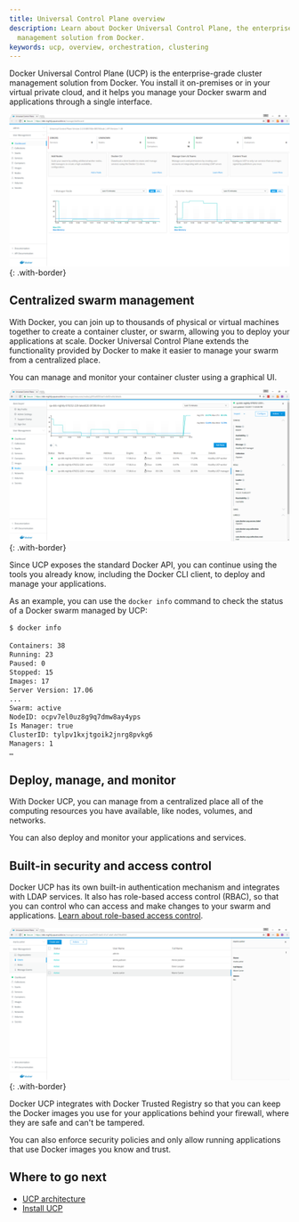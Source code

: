 ```yaml
---
title: Universal Control Plane overview
description: Learn about Docker Universal Control Plane, the enterprise-grade cluster
  management solution from Docker.
keywords: ucp, overview, orchestration, clustering
---
```


Docker Universal Control Plane (UCP) is the enterprise-grade cluster management
solution from Docker. You install it on-premises or in your virtual private
cloud, and it helps you manage your Docker swarm and applications through a 
single interface.

![](../../../images/ucp.png){: .with-border}

## Centralized swarm management

With Docker, you can join up to thousands of physical or virtual machines
together to create a container cluster, or swarm, allowing you to deploy your
applications at scale. Docker Universal Control Plane extends the
functionality provided by Docker to make it easier to manage your swarm
from a centralized place.

You can manage and monitor your container cluster using a graphical UI.

![](../../../images/try-ddc-2.png){: .with-border}

Since UCP exposes the standard Docker API, you can continue using the tools
you already know, including the Docker CLI client, to deploy and manage your
applications.

As an example, you can use the `docker info` command to check the
status of a Docker swarm managed by UCP:

```none
$ docker info

Containers: 38
Running: 23
Paused: 0
Stopped: 15
Images: 17
Server Version: 17.06
...
Swarm: active
NodeID: ocpv7el0uz8g9q7dmw8ay4yps
Is Manager: true
ClusterID: tylpv1kxjtgoik2jnrg8pvkg6
Managers: 1
…
```

## Deploy, manage, and monitor

With Docker UCP, you can manage from a centralized place all of the computing
resources you have available, like nodes, volumes, and networks.

You can also deploy and monitor your applications and services.

## Built-in security and access control

Docker UCP has its own built-in authentication mechanism and integrates with
LDAP services. It also has role-based access control (RBAC), so that you can
control who can access and make changes to your swarm and applications.
[Learn about role-based access control](admin/manage-users/index.md).

![](images/overview-3.png){: .with-border}

Docker UCP integrates with Docker Trusted Registry so that you can keep the
Docker images you use for your applications behind your firewall, where they
are safe and can't be tampered.

You can also enforce security policies and only allow running applications
that use Docker images you know and trust.

## Where to go next

* [UCP architecture](architecture.md)
* [Install UCP](admin/install/index.md)
